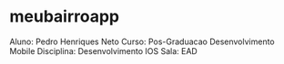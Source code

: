 # meubairroapp

Aluno: Pedro Henriques Neto
Curso: Pos-Graduacao Desenvolvimento Mobile
Disciplina: Desenvolvimento IOS
Sala: EAD
